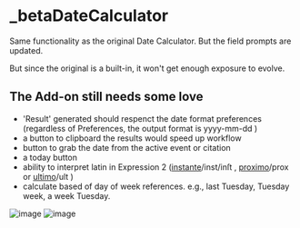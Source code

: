 # _betaDateCalculator

Same functionality as the original Date Calculator.  But the field prompts are updated.

But since the original is a built-in, it won't get enough exposure to evolve.   

## The Add-on still needs some love
* 'Result' generated should respenct the date format preferences (regardless of Preferences, the output format is yyyy-mm-dd )
* a button to clipboard the results would speed up workflow
* button to grab the date from the active event or citation
* a today button
* ability to interpret latin in Expression 2 ([instante](https://gramps-project.org/wiki/index.php/Genealogy_Glossary#inst)/inst/inſt , [proximo](https://gramps-project.org/wiki/index.php/Genealogy_Glossary#prox)/prox or
[ultimo](https://gramps-project.org/wiki/index.php/Genealogy_Glossary#ult)/ult )
* calculate based of day of week references. e.g., last Tuesday, Tuesday week, a week Tuesday.

![image](https://user-images.githubusercontent.com/69127217/206820966-7b804ae1-ff03-4db6-a3f9-6eba34ca2a9f.png) ![image](https://user-images.githubusercontent.com/69127217/206821851-ca4bf5c8-da75-4baf-bac2-101a327a9f5d.png)

